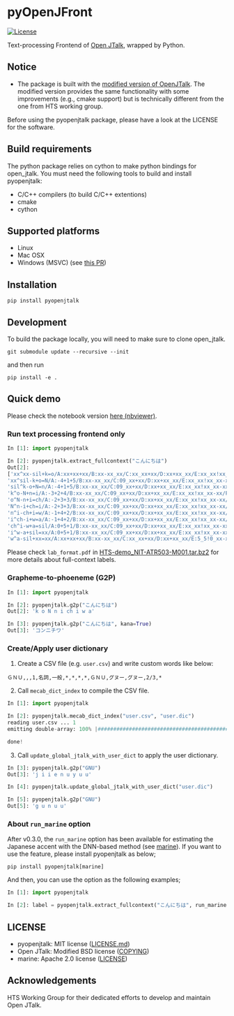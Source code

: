 # pyOpenJFront

[![License](http://img.shields.io/badge/license-MIT-brightgreen.svg?style=flat)](LICENSE.md)

Text-processing Frontend of [Open JTalk](http://open-jtalk.sp.nitech.ac.jp/), wrapped by Python.

## Notice

- The package is built with the [modified version of OpenJTalk](https://github.com/r9y9/open_jtalk). The modified version provides the same functionality with some improvements (e.g., cmake support) but is technically different from the one from HTS working group.

Before using the pyopenjtalk package, please have a look at the LICENSE for the software.

## Build requirements

The python package relies on cython to make python bindings for open_jtalk. You must need the following tools to build and install pyopenjtalk:

- C/C++ compilers (to build C/C++ extentions)
- cmake
- cython

## Supported platforms

- Linux
- Mac OSX
- Windows (MSVC) (see [this PR](https://github.com/r9y9/pyopenjtalk/pull/13))

## Installation

```
pip install pyopenjtalk
```

## Development

To build the package locally, you will need to make sure to clone open_jtalk.

```
git submodule update --recursive --init
```

and then run

```
pip install -e .
```

## Quick demo

Please check the notebook version [here (nbviewer)](https://nbviewer.jupyter.org/github/r9y9/pyopenjtalk/blob/master/docs/notebooks/Demo.ipynb).

### Run text processing frontend only

```py
In [1]: import pyopenjtalk

In [2]: pyopenjtalk.extract_fullcontext("こんにちは")
Out[2]:
['xx^xx-sil+k=o/A:xx+xx+xx/B:xx-xx_xx/C:xx_xx+xx/D:xx+xx_xx/E:xx_xx!xx_xx-xx/F:xx_xx#xx_xx@xx_xx|xx_xx/G:5_5%0_xx_xx/H:xx_xx/I:xx-xx@xx+xx&xx-xx|xx+xx/J:1_5/K:1+1-5',
'xx^sil-k+o=N/A:-4+1+5/B:xx-xx_xx/C:09_xx+xx/D:xx+xx_xx/E:xx_xx!xx_xx-xx/F:5_5#0_xx@1_1|1_5/G:xx_xx%xx_xx_xx/H:xx_xx/I:1-5@1+1&1-1|1+5/J:xx_xx/K:1+1-5',
'sil^k-o+N=n/A:-4+1+5/B:xx-xx_xx/C:09_xx+xx/D:xx+xx_xx/E:xx_xx!xx_xx-xx/F:5_5#0_xx@1_1|1_5/G:xx_xx%xx_xx_xx/H:xx_xx/I:1-5@1+1&1-1|1+5/J:xx_xx/K:1+1-5',
'k^o-N+n=i/A:-3+2+4/B:xx-xx_xx/C:09_xx+xx/D:xx+xx_xx/E:xx_xx!xx_xx-xx/F:5_5#0_xx@1_1|1_5/G:xx_xx%xx_xx_xx/H:xx_xx/I:1-5@1+1&1-1|1+5/J:xx_xx/K:1+1-5',
'o^N-n+i=ch/A:-2+3+3/B:xx-xx_xx/C:09_xx+xx/D:xx+xx_xx/E:xx_xx!xx_xx-xx/F:5_5#0_xx@1_1|1_5/G:xx_xx%xx_xx_xx/H:xx_xx/I:1-5@1+1&1-1|1+5/J:xx_xx/K:1+1-5',
'N^n-i+ch=i/A:-2+3+3/B:xx-xx_xx/C:09_xx+xx/D:xx+xx_xx/E:xx_xx!xx_xx-xx/F:5_5#0_xx@1_1|1_5/G:xx_xx%xx_xx_xx/H:xx_xx/I:1-5@1+1&1-1|1+5/J:xx_xx/K:1+1-5',
'n^i-ch+i=w/A:-1+4+2/B:xx-xx_xx/C:09_xx+xx/D:xx+xx_xx/E:xx_xx!xx_xx-xx/F:5_5#0_xx@1_1|1_5/G:xx_xx%xx_xx_xx/H:xx_xx/I:1-5@1+1&1-1|1+5/J:xx_xx/K:1+1-5',
'i^ch-i+w=a/A:-1+4+2/B:xx-xx_xx/C:09_xx+xx/D:xx+xx_xx/E:xx_xx!xx_xx-xx/F:5_5#0_xx@1_1|1_5/G:xx_xx%xx_xx_xx/H:xx_xx/I:1-5@1+1&1-1|1+5/J:xx_xx/K:1+1-5',
'ch^i-w+a=sil/A:0+5+1/B:xx-xx_xx/C:09_xx+xx/D:xx+xx_xx/E:xx_xx!xx_xx-xx/F:5_5#0_xx@1_1|1_5/G:xx_xx%xx_xx_xx/H:xx_xx/I:1-5@1+1&1-1|1+5/J:xx_xx/K:1+1-5',
'i^w-a+sil=xx/A:0+5+1/B:xx-xx_xx/C:09_xx+xx/D:xx+xx_xx/E:xx_xx!xx_xx-xx/F:5_5#0_xx@1_1|1_5/G:xx_xx%xx_xx_xx/H:xx_xx/I:1-5@1+1&1-1|1+5/J:xx_xx/K:1+1-5',
'w^a-sil+xx=xx/A:xx+xx+xx/B:xx-xx_xx/C:xx_xx+xx/D:xx+xx_xx/E:5_5!0_xx-xx/F:xx_xx#xx_xx@xx_xx|xx_xx/G:xx_xx%xx_xx_xx/H:1_5/I:xx-xx@xx+xx&xx-xx|xx+xx/J:xx_xx/K:1+1-5']
```

Please check `lab_format.pdf` in [HTS-demo_NIT-ATR503-M001.tar.bz2](http://hts.sp.nitech.ac.jp/archives/2.3/HTS-demo_NIT-ATR503-M001.tar.bz2) for more details about full-context labels.


### Grapheme-to-phoeneme (G2P)

```py
In [1]: import pyopenjtalk

In [2]: pyopenjtalk.g2p("こんにちは")
Out[2]: 'k o N n i ch i w a'

In [3]: pyopenjtalk.g2p("こんにちは", kana=True)
Out[3]: 'コンニチワ'
```

### Create/Apply user dictionary

1. Create a CSV file (e.g. `user.csv`) and write custom words like below:

```csv
ＧＮＵ,,,1,名詞,一般,*,*,*,*,ＧＮＵ,グヌー,グヌー,2/3,*
```

2. Call `mecab_dict_index` to compile the CSV file.

```python
In [1]: import pyopenjtalk

In [2]: pyopenjtalk.mecab_dict_index("user.csv", "user.dic")
reading user.csv ... 1
emitting double-array: 100% |###########################################|

done!
```

3. Call `update_global_jtalk_with_user_dict` to apply the user dictionary.

```python
In [3]: pyopenjtalk.g2p("GNU")
Out[3]: 'j i i e n u y u u'

In [4]: pyopenjtalk.update_global_jtalk_with_user_dict("user.dic")

In [5]: pyopenjtalk.g2p("GNU")
Out[5]: 'g u n u u'
```

### About `run_marine` option

After v0.3.0, the `run_marine` option has been available for estimating the Japanese accent with the DNN-based method (see [marine](https://github.com/6gsn/marine)). If you want to use the feature, please install pyopenjtalk as below;

```shell
pip install pyopenjtalk[marine]
```

And then, you can use the option as the following examples;

```python
In [1]: import pyopenjtalk

In [2]: label = pyopenjtalk.extract_fullcontext("こんにちは", run_marine=True) # for text processing frontend only
```


## LICENSE

- pyopenjtalk: MIT license ([LICENSE.md](LICENSE.md))
- Open JTalk: Modified BSD license ([COPYING](https://github.com/r9y9/open_jtalk/blob/1.10/src/COPYING))
- marine: Apache 2.0 license ([LICENSE](https://github.com/6gsn/marine/blob/main/LICENSE))

## Acknowledgements

HTS Working Group for their dedicated efforts to develop and maintain Open JTalk.

